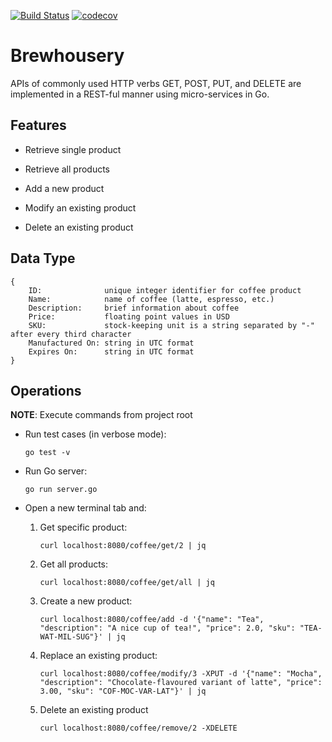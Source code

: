 [![Build Status](https://travis-ci.com/saurabmish/brewhousery.svg?branch=master)](https://travis-ci.com/saurabmish/brewhousery)
[![codecov](https://codecov.io/gh/saurabmish/brewhousery/branch/master/graph/badge.svg?token=YUPUN62OPY)](https://codecov.io/gh/saurabmish/brewhousery)

# Brewhousery

APIs of commonly used HTTP verbs GET, POST, PUT, and DELETE are implemented in a REST-ful manner using micro-services in Go.

## Features

+ Retrieve single product

+ Retrieve all products

+ Add a new product

+ Modify an existing product

+ Delete an existing product

## Data Type

```
{
    ID:              unique integer identifier for coffee product
    Name:            name of coffee (latte, espresso, etc.)
    Description:     brief information about coffee
    Price:           floating point values in USD
    SKU:             stock-keeping unit is a string separated by "-" after every third character
    Manufactured On: string in UTC format
    Expires On:      string in UTC format
}
```

## Operations

**NOTE**: Execute commands from project root

+ Run test cases (in verbose mode):

  `go test -v`

+ Run Go server:

  `go run server.go`

+ Open a new terminal tab and:

  1. Get specific product:

     `curl localhost:8080/coffee/get/2 | jq`

  2. Get all products:

     `curl localhost:8080/coffee/get/all | jq`

  3. Create a new product:

     `curl localhost:8080/coffee/add -d '{"name": "Tea", "description": "A nice cup of tea!", "price": 2.0, "sku": "TEA-WAT-MIL-SUG"}' | jq`

  4. Replace an existing product:

     `curl localhost:8080/coffee/modify/3 -XPUT -d '{"name": "Mocha", "description": "Chocolate-flavoured variant of latte", "price": 3.00, "sku": "COF-MOC-VAR-LAT"}' | jq`

  5. Delete an existing product

     `curl localhost:8080/coffee/remove/2 -XDELETE`
